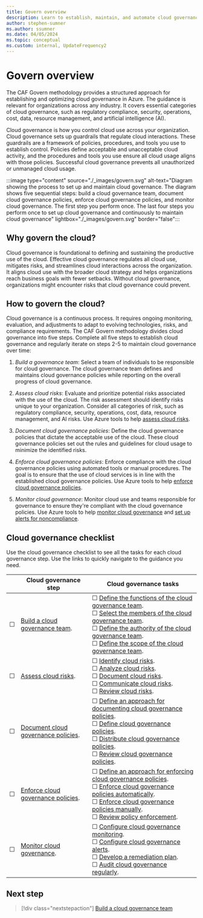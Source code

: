 ```yaml
---
title: Govern overview
description: Learn to establish, maintain, and automate cloud governance in Azure. Mitigate risks and streamline cloud use.
author: stephen-sumner
ms.author: ssumner
ms.date: 04/05/2024
ms.topic: conceptual
ms.custom: internal, UpdateFrequency2
---
```


# Govern overview

The CAF Govern methodology provides a structured approach for establishing and optimizing cloud governance in Azure. The guidance is relevant for organizations across any industry. It covers essential categories of cloud governance, such as regulatory compliance, security, operations, cost, data, resource management, and artificial intelligence (AI).

Cloud governance is how you control cloud use across your organization. Cloud governance sets up guardrails that regulate cloud interactions. These guardrails are a framework of policies, procedures, and tools you use to establish control. Policies define acceptable and unacceptable cloud activity, and the procedures and tools you use ensure all cloud usage aligns with those policies. Successful cloud governance prevents all unauthorized or unmanaged cloud usage.

:::image type="content" source="./_images/govern.svg" alt-text="Diagram showing the process to set up and maintain cloud governance. The diagram shows five sequential steps: build a cloud governance team, document cloud governance policies, enforce cloud governance policies, and monitor cloud governance. The first step you perform once. The last four steps you perform once to set up cloud governance and continuously to maintain cloud governance" lightbox="./_images/govern.svg" border="false":::

## Why govern the cloud?

Cloud governance is foundational to defining and sustaining the productive use of the cloud. Effective cloud governance regulates all cloud use, mitigates risks, and streamlines cloud interactions across the organization. It aligns cloud use with the broader cloud strategy and helps organizations reach business goals with fewer setbacks. Without cloud governance, organizations might encounter risks that cloud governance could prevent.

## How to govern the cloud?

Cloud governance is a continuous process. It requires ongoing monitoring, evaluation, and adjustments to adapt to evolving technologies, risks, and compliance requirements. The CAF Govern methodology divides cloud governance into five steps. Complete all five steps to establish cloud governance and regularly iterate on steps 2-5 to maintain cloud governance over time:

1. *Build a governance team*: Select a team of individuals to be responsible for cloud governance. The cloud governance team defines and maintains cloud governance policies while reporting on the overall progress of cloud governance.

2. *Assess cloud risks*: Evaluate and prioritize potential risks associated with the use of the cloud. The risk assessment should identify risks unique to your organization. Consider all categories of risk, such as regulatory compliance, security, operations, cost, data, resource management, and AI risks. Use Azure tools to help [assess cloud risks](./assess-cloud-risks.md#azure-facilitation-identifying-cloud-risks).

3. *Document cloud governance policies*: Define the cloud governance policies that dictate the acceptable use of the cloud. These cloud governance policies set out the rules and guidelines for cloud usage to minimize the identified risks.

4. *Enforce cloud governance policies*: Enforce compliance with the cloud governance policies using automated tools or manual procedures. The goal is to ensure that the use of cloud services is in line with the established cloud governance policies. Use Azure tools to help [enforce cloud governance policies](./enforce-cloud-governance-policies.md#azure-facilitation-enforcing-cloud-governance-policies-automatically).

5. *Monitor cloud governance*: Monitor cloud use and teams responsible for governance to ensure they're compliant with the cloud governance policies. Use Azure tools to help [monitor cloud governance](./monitor-cloud-governance.md#azure-facilitation-configuring-cloud-governance-monitoring) and [set up alerts for noncompliance](./monitor-cloud-governance.md#azure-facilitation-configuring-cloud-governance-alerts).

## Cloud governance checklist

Use the cloud governance checklist to see all the tasks for each cloud governance step. Use the links to quickly navigate to the guidance you need.

| &nbsp; | Cloud governance step | Cloud governance tasks |
|---|---|---|
|&#9744; | [Build a cloud governance team](build-cloud-governance-team.md). | &#9744; [Define the functions of the cloud governance team](build-cloud-governance-team.md#define-the-functions-of-the-cloud-governance-team). <br> &#9744; [Select the members of the cloud governance team](build-cloud-governance-team.md#select-the-members-of-the-cloud-governance-team). <br> &#9744; [Define the authority of the cloud governance team](build-cloud-governance-team.md#define-the-authority-of-the-cloud-governance-team). <br> &#9744; [Define the scope of the cloud governance team](build-cloud-governance-team.md#define-the-scope-of-the-cloud-governance-team). |
|&#9744; | [Assess cloud risks](./assess-cloud-risks.md). | &#9744; [Identify cloud risks](assess-cloud-risks.md#identify-cloud-risks). <br> &#9744; [Analyze cloud risks](assess-cloud-risks.md#analyze-cloud-risks). <br> &#9744; [Document cloud risks](assess-cloud-risks.md#document-cloud-risks). <br> &#9744; [Communicate cloud risks](assess-cloud-risks.md#communicate-cloud-risks). <br> &#9744; [Review cloud risks](./assess-cloud-risks.md#review-cloud-risks). |
|&#9744; | [Document cloud governance policies](document-cloud-governance-policies.md). | &#9744; [Define an approach for documenting cloud governance policies](document-cloud-governance-policies.md#define-an-approach-for-documenting-cloud-governance-policies). <br> &#9744; [Define cloud governance policies](document-cloud-governance-policies.md#define-cloud-governance-policies). <br> &#9744; [Distribute cloud governance policies](document-cloud-governance-policies.md#distribute-cloud-governance-policies). <br> &#9744; [Review cloud governance policies](document-cloud-governance-policies.md#review-cloud-governance-policies). |
|&#9744; | [Enforce cloud governance policies](enforce-cloud-governance-policies.md). | &#9744; [Define an approach for enforcing cloud governance policies](enforce-cloud-governance-policies.md#define-an-approach-for-enforcing-cloud-governance-policies). <br> &#9744; [Enforce cloud governance policies automatically](enforce-cloud-governance-policies.md#enforce-cloud-governance-policies-automatically). <br> &#9744; [Enforce cloud governance policies manually](enforce-cloud-governance-policies.md#enforce-cloud-governance-policies-manually). <br> &#9744; [Review policy enforcement](enforce-cloud-governance-policies.md#review-policy-enforcement). |
|&#9744; | [Monitor cloud governance](monitor-cloud-governance.md). | &#9744; [Configure cloud governance monitoring](monitor-cloud-governance.md#configure-cloud-governance-monitoring). <br> &#9744; [Configure cloud governance alerts](monitor-cloud-governance.md#configure-cloud-governance-alerts). <br> &#9744; [Develop a remediation plan](monitor-cloud-governance.md#develop-a-remediation-plan). <br> &#9744; [Audit cloud governance regularly](monitor-cloud-governance.md#audit-cloud-governance-regularly). |

## Next step

> [!div class="nextstepaction"]
> [Build a cloud governance team](build-cloud-governance-team.md)
